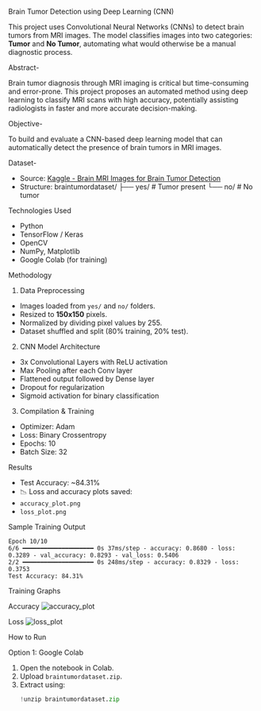 Brain Tumor Detection using Deep Learning (CNN)

This project uses Convolutional Neural Networks (CNNs) to detect brain tumors from MRI images. The model classifies images into two categories: **Tumor** and **No Tumor**, automating what would otherwise be a manual diagnostic process.

Abstract-

Brain tumor diagnosis through MRI imaging is critical but time-consuming and error-prone. This project proposes an automated method using deep learning to classify MRI scans with high accuracy, potentially assisting radiologists in faster and more accurate decision-making.

Objective-

To build and evaluate a CNN-based deep learning model that can automatically detect the presence of brain tumors in MRI images.


Dataset-

- Source: [Kaggle - Brain MRI Images for Brain Tumor Detection](https://www.kaggle.com/datasets/masoudnickparvar/brain-tumor-mri-dataset)
- Structure:
braintumordataset/
├── yes/ # Tumor present
└── no/ # No tumor

Technologies Used

- Python
- TensorFlow / Keras
- OpenCV
- NumPy, Matplotlib
- Google Colab (for training)

Methodology

1. Data Preprocessing
- Images loaded from `yes/` and `no/` folders.
- Resized to **150x150** pixels.
- Normalized by dividing pixel values by 255.
- Dataset shuffled and split (80% training, 20% test).

2. CNN Model Architecture
- 3x Convolutional Layers with ReLU activation
- Max Pooling after each Conv layer
- Flattened output followed by Dense layer
- Dropout for regularization
- Sigmoid activation for binary classification

3. Compilation & Training
- Optimizer: Adam
- Loss: Binary Crossentropy
- Epochs: 10
- Batch Size: 32

Results

- Test Accuracy: ~84.31%
- 📉 Loss and accuracy plots saved:
- `accuracy_plot.png`
- `loss_plot.png`

Sample Training Output
```
Epoch 10/10
6/6 ━━━━━━━━━━━━━━━━━━━━ 0s 37ms/step - accuracy: 0.8680 - loss: 0.3289 - val_accuracy: 0.8293 - val_loss: 0.5406
2/2 ━━━━━━━━━━━━━━━━━━━━ 0s 248ms/step - accuracy: 0.8329 - loss: 0.3753
Test Accuracy: 84.31%
```

Training Graphs

Accuracy
![accuracy_plot](https://github.com/user-attachments/assets/2d149215-c30c-4802-834e-a5695e86a94b)

Loss
![loss_plot](https://github.com/user-attachments/assets/432bb70b-a9d9-4156-92a2-616be9a8ce34)

How to Run

Option 1: Google Colab
1. Open the notebook in Colab.
2. Upload `braintumordataset.zip`.
3. Extract using:
   ```python
   !unzip braintumordataset.zip

